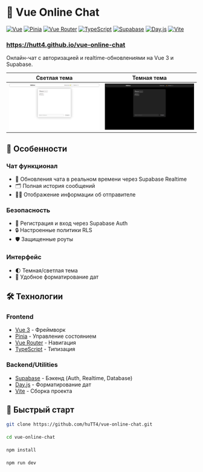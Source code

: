 # 💬 Vue Online Chat

[![Vue](https://img.shields.io/badge/Vue-555555?logo=vue.js)](https://vuejs.org/)
[![Pinia](https://img.shields.io/badge/Pinia-555555?logo=vue.js)](https://pinia.vuejs.org/)
[![Vue Router](https://img.shields.io/badge/Vue_Router-555555?logo=vue.js)](https://router.vuejs.org/)
[![TypeScript](https://img.shields.io/badge/TypeScript-555555?logo=typescript)](https://www.typescriptlang.org/)
[![Supabase](https://img.shields.io/badge/Supabase-555555?logo=supabase)](https://supabase.com/)
[![Day.js](https://img.shields.io/badge/Day.js-555555?logo=chartdotjs)](https://day.js.org/)
[![Vite](https://img.shields.io/badge/Vite-555555?logo=vite)](https://vitejs.dev/)

### https://hutt4.github.io/vue-online-chat

Онлайн-чат с авторизацией и realtime-обновлениями на Vue 3 и Supabase.

| Светлая тема                                              | Темная тема                                             |
| --------------------------------------------------------- | ------------------------------------------------------- |
| ![Главный экран светлая тема](screenshots/main-light.png) | ![Главный экран темная тема](screenshots/main-dark.png) |

## 🌟 Особенности

### Чат функционал

- 📡 Обновления чата в реальном времени через Supabase Realtime
- 🗂️ Полная история сообщений
- 🙋‍♂️ Отображение информации об отправителе

### Безопасность

- 🔐 Регистрация и вход через Supabase Auth
- 🔒 Настроенные политики RLS
- 🛡️ Защищенные роуты

### Интерфейс

- 🌓 Темная/светлая тема
- 📅 Удобное форматирование дат

## 🛠 Технологии

### Frontend

- [Vue 3](https://vuejs.org/) - Фреймворк
- [Pinia](https://pinia.vuejs.org/) - Управление состоянием
- [Vue Router](https://router.vuejs.org/) - Навигация
- [TypeScript](https://www.typescriptlang.org/) - Типизация

### Backend/Utilities

- [Supabase](https://supabase.com/) - Бэкенд (Auth, Realtime, Database)
- [Day.js](https://day.js.org/) - Форматирование дат
- [Vite](https://vitejs.dev/) - Сборка проекта

## 🚀 Быстрый старт

```bash
git clone https://github.com/huTT4/vue-online-chat.git

cd vue-online-chat

npm install

npm run dev
```
